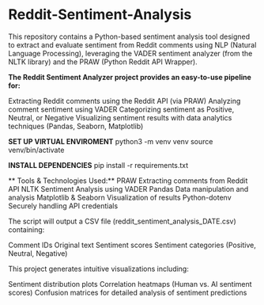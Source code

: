 # Reddit-Sentiment-Analysis
This repository contains a Python-based sentiment analysis tool designed to extract and evaluate sentiment from Reddit comments using NLP (Natural Language Processing), leveraging the VADER sentiment analyzer (from the NLTK library) and the PRAW (Python Reddit API Wrapper).

**The Reddit Sentiment Analyzer project provides an easy-to-use pipeline for:**

Extracting Reddit comments using the Reddit API (via PRAW)
Analyzing comment sentiment using VADER
Categorizing sentiment as Positive, Neutral, or Negative
Visualizing sentiment results with data analytics techniques (Pandas, Seaborn, Matplotlib)

**SET UP VIRTUAL ENVIROMENT**
python3 -m venv venv
source venv/bin/activate

**INSTALL DEPENDENCIES**
pip install -r requirements.txt


** Tools & Technologies Used:**
PRAW	Extracting comments from Reddit API
NLTK	Sentiment Analysis using VADER
Pandas	Data manipulation and analysis
Matplotlib & Seaborn	Visualization of results
Python-dotenv	Securely handling API credentials


The script will output a CSV file (reddit_sentiment_analysis_DATE.csv) containing:

Comment IDs
Original text
Sentiment scores
Sentiment categories (Positive, Neutral, Negative)

This project generates intuitive visualizations including:

Sentiment distribution plots
Correlation heatmaps (Human vs. AI sentiment scores)
Confusion matrices for detailed analysis of sentiment predictions

